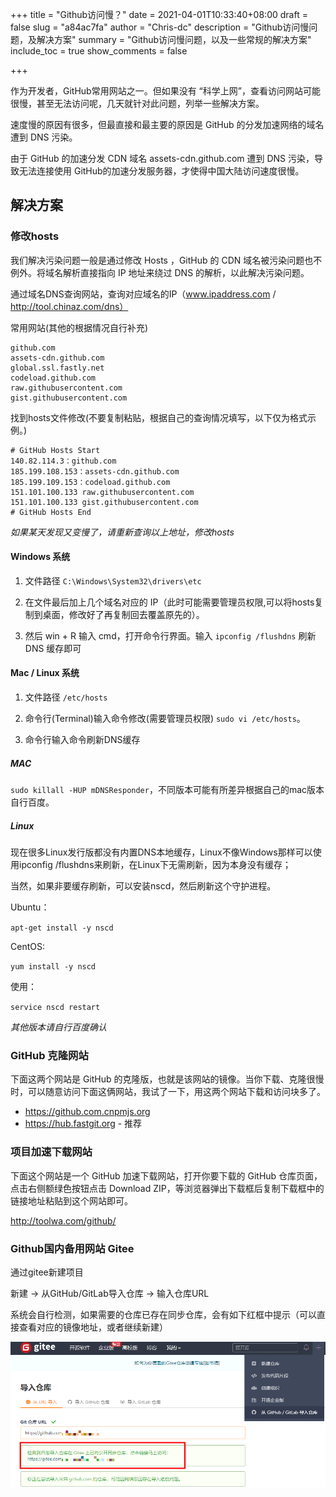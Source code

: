 +++
title = "Github访问慢？"
date = 2021-04-01T10:33:40+08:00
draft = false
slug = "a84ac7fa"
author = "Chris-dc"
description = "Github访问慢问题，及解决方案"
summary = "Github访问慢问题，以及一些常规的解决方案"
include_toc = true
show_comments = false

+++



作为开发者，GitHub常用网站之一。但如果没有 “科学上网”，查看访问网站可能很慢，甚至无法访问呢，几天就针对此问题，列举一些解决方案。



速度慢的原因有很多，但最直接和最主要的原因是 GitHub 的分发加速网络的域名遭到 DNS 污染。

由于 GitHub 的加速分发 CDN 域名 assets-cdn.github.com 遭到 DNS 污染，导致无法连接使用 GitHub的加速分发服务器，才使得中国大陆访问速度很慢。



## 解决方案

### 修改hosts

我们解决污染问题一般是通过修改 Hosts ，GitHub 的 CDN 域名被污染问题也不例外。将域名解析直接指向 IP 地址来绕过 DNS 的解析，以此解决污染问题。



通过域名DNS查询网站，查询对应域名的IP（www.ipaddress.com / http://tool.chinaz.com/dns）

常用网站(其他的根据情况自行补充)

```
github.com
assets-cdn.github.com
global.ssl.fastly.net
codeload.github.com
raw.githubusercontent.com
gist.githubusercontent.com
```

找到hosts文件修改(不要复制粘贴，根据自己的查询情况填写，以下仅为格式示例。)

```
# GitHub Hosts Start
140.82.114.3：github.com
185.199.108.153：assets-cdn.github.com
185.199.109.153：codeload.github.com
151.101.100.133 raw.githubusercontent.com
151.101.100.133 gist.githubusercontent.com
# GitHub Hosts End
```

*如果某天发现又变慢了，请重新查询以上地址，修改hosts*

#### Windows 系统

1. 文件路径 `C:\Windows\System32\drivers\etc`

2. 在文件最后加上几个域名对应的 IP（此时可能需要管理员权限,可以将hosts复制到桌面，修改好了再复制回去覆盖原先的）。

3. 然后 win + R 输入 cmd，打开命令行界面。输入 `ipconfig /flushdns` 刷新 DNS 缓存即可

#### Mac / Linux 系统

1. 文件路径 `/etc/hosts`

2. 命令行(Terminal)输入命令修改(需要管理员权限) `sudo vi /etc/hosts`。
3. 命令行输入命令刷新DNS缓存

##### MAC

`sudo killall -HUP mDNSResponder`，不同版本可能有所差异根据自己的mac版本自行百度。

##### Linux

现在很多Linux发行版都没有内置DNS本地缓存，Linux不像Windows那样可以使用ipconfig /flushdns来刷新，在Linux下无需刷新，因为本身没有缓存；

当然，如果非要缓存刷新，可以安装nscd，然后刷新这个守护进程。

Ubuntu：

`apt-get install -y nscd`

CentOS:

`yum install -y nscd`

使用：

`service nscd restart`

*其他版本请自行百度确认*



### GitHub 克隆网站

下面这两个网站是 GitHub 的克隆版，也就是该网站的镜像。当你下载、克隆很慢时，可以随意访问下面这俩网站，我试了一下，用这两个网站下载和访问块多了。

- https://github.com.cnpmjs.org
- https://hub.fastgit.org - 推荐



### 项目加速下载网站

下面这个网站是一个 GitHub 加速下载网站，打开你要下载的 GitHub 仓库页面，点击右侧额绿色按钮点击 Download ZIP，等浏览器弹出下载框后复制下载框中的链接地址粘贴到这个网站即可。

http://toolwa.com/github/



### Github国内备用网站 Gitee

通过gitee新建项目

新建 -> 从GitHub/GitLab导入仓库 -> 输入仓库URL

系统会自行检测，如果需要的仓库已存在同步仓库，会有如下红框中提示（可以直接查看对应的镜像地址，或者继续新建）



![gitee从GitHub导入](./images/image-20210401110143771.png)